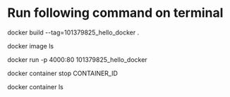 
# Run following command on terminal

docker build --tag=101379825_hello_docker .

docker image ls

docker run -p 4000:80 101379825_hello_docker

docker container stop CONTAINER_ID

docker container ls
